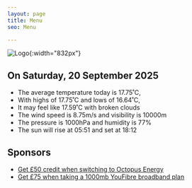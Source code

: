```yaml
---
layout: page
title: Menu
seo: Menu

---
```


![Logo](/images/logo.jpg){:width="832px"}

<!-- weather_marker starts -->
## On Saturday, 20 September 2025

- The average temperature today is 17.75˚C,
- With highs of 17.75˚C and lows of 16.64˚C,
- It may feel like 17.59˚C with broken clouds
- The wind speed is 8.75m/s and visibility is 10000m
- The pressure is 1000hPa and humidity is 77%
- The sun will rise at 05:51 and set at 18:12

<!-- weather_marker ends -->

## Sponsors

- [Get £50 credit when switching to Octopus Energy](https://bit.ly/3oD1nnS)
- [Get £75 when taking a 1000mb YouFibre broadband plan](https://aklam.io/91zWhU?)
